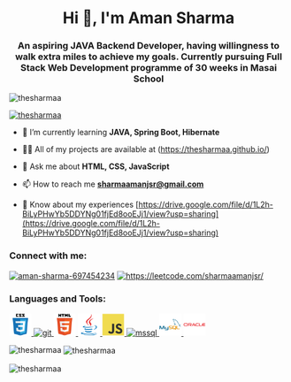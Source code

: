 <h1 align="center">Hi 👋, I'm Aman Sharma</h1>
<h3 align="center">An aspiring JAVA Backend Developer, having willingness to walk extra miles to achieve my goals. Currently pursuing Full Stack Web Development programme of 30 weeks in Masai School</h3>

<p align="left"> <img src="https://komarev.com/ghpvc/?username=thesharmaa&label=Profile%20views&color=0e75b6&style=flat" alt="thesharmaa" /> </p>

<p align="left"> <a href="https://github.com/ryo-ma/github-profile-trophy"><img src="https://github-profile-trophy.vercel.app/?username=thesharmaa" alt="thesharmaa" /></a> </p>

- 🌱 I’m currently learning **JAVA, Spring Boot, Hibernate**

- 👨‍💻 All of my projects are available at (https://thesharmaa.github.io/)

- 💬 Ask me about **HTML, CSS, JavaScript**

- 📫 How to reach me **sharmaamanjsr@gmail.com**

- 📄 Know about my experiences [https://drive.google.com/file/d/1L2h-BiLyPHwYb5DDYNg01fjEd8ooEJj1/view?usp=sharing](https://drive.google.com/file/d/1L2h-BiLyPHwYb5DDYNg01fjEd8ooEJj1/view?usp=sharing)

<h3 align="left">Connect with me:</h3>
<p align="left">
<a href="https://linkedin.com/in/aman-sharma-697454234" target="blank"><img align="center" src="https://raw.githubusercontent.com/rahuldkjain/github-profile-readme-generator/master/src/images/icons/Social/linked-in-alt.svg" alt="aman-sharma-697454234" height="30" width="40" /></a>
<a href="https://www.leetcode.com/https://leetcode.com/sharmaamanjsr/" target="blank"><img align="center" src="https://raw.githubusercontent.com/rahuldkjain/github-profile-readme-generator/master/src/images/icons/Social/leet-code.svg" alt="https://leetcode.com/sharmaamanjsr/" height="30" width="40" /></a>
</p>

<h3 align="left">Languages and Tools:</h3>
<p align="left"> <a href="https://www.w3schools.com/css/" target="_blank" rel="noreferrer"> <img src="https://raw.githubusercontent.com/devicons/devicon/master/icons/css3/css3-original-wordmark.svg" alt="css3" width="40" height="40"/> </a> <a href="https://git-scm.com/" target="_blank" rel="noreferrer"> <img src="https://www.vectorlogo.zone/logos/git-scm/git-scm-icon.svg" alt="git" width="40" height="40"/> </a> <a href="https://www.w3.org/html/" target="_blank" rel="noreferrer"> <img src="https://raw.githubusercontent.com/devicons/devicon/master/icons/html5/html5-original-wordmark.svg" alt="html5" width="40" height="40"/> </a> <a href="https://www.java.com" target="_blank" rel="noreferrer"> <img src="https://raw.githubusercontent.com/devicons/devicon/master/icons/java/java-original.svg" alt="java" width="40" height="40"/> </a> <a href="https://developer.mozilla.org/en-US/docs/Web/JavaScript" target="_blank" rel="noreferrer"> <img src="https://raw.githubusercontent.com/devicons/devicon/master/icons/javascript/javascript-original.svg" alt="javascript" width="40" height="40"/> </a> <a href="https://www.microsoft.com/en-us/sql-server" target="_blank" rel="noreferrer"> <img src="https://www.svgrepo.com/show/303229/microsoft-sql-server-logo.svg" alt="mssql" width="40" height="40"/> </a> <a href="https://www.mysql.com/" target="_blank" rel="noreferrer"> <img src="https://raw.githubusercontent.com/devicons/devicon/master/icons/mysql/mysql-original-wordmark.svg" alt="mysql" width="40" height="40"/> </a> <a href="https://www.oracle.com/" target="_blank" rel="noreferrer"> <img src="https://raw.githubusercontent.com/devicons/devicon/master/icons/oracle/oracle-original.svg" alt="oracle" width="40" height="40"/> </a> </p>

<p><img align="left" src="https://github-readme-stats.vercel.app/api/top-langs?username=thesharmaa&show_icons=true&locale=en&layout=compact" alt="thesharmaa" /></p>

<p>&nbsp;<img align="center" src="https://github-readme-stats.vercel.app/api?username=thesharmaa&show_icons=true&locale=en" alt="thesharmaa" /></p>

<p><img align="center" src="https://github-readme-streak-stats.herokuapp.com/?user=thesharmaa&" alt="thesharmaa" /></p>
